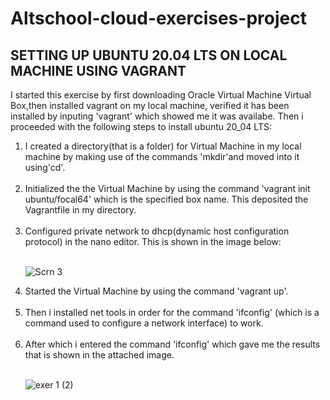 # Altschool-cloud-exercises-project    
## SETTING UP UBUNTU 20.04 LTS ON LOCAL MACHINE USING VAGRANT<br>
I started this exercise by first downloading Oracle Virtual Machine Virtual Box,then installed vagrant on my local machine, verified it has been installed by inputing 'vagrant' which showed me it was availabe. Then i proceeded with the following steps to install ubuntu 20_04 LTS:
<ol>
<li>I created a directory(that is a  folder) for Virtual Machine in my local machine by making use of the commands 'mkdir'and moved into it using'cd'.</li><br>
<li>Initialized the the Virtual Machine by using the command 'vagrant init ubuntu/focal64' which is the specified box name. This deposited the Vagrantfile in my directory.</li><br>
<li>Configured private network to dhcp(dynamic host configuration protocol) in the nano editor. This is shown in the image below:</li><br>

![Scrn 3](https://user-images.githubusercontent.com/105982108/189568752-20f48ba2-49d3-46f2-94b8-46e6748ed4fa.png)

<li>Started the Virtual Machine by using the command 'vagrant up'.</li><br>
<li>Then i installed net tools in order for the command 'ifconfig' (which is a command used to configure a network interface) to work.</li><br>
<li>After which i entered the command 'ifconfig' which gave me the results that is shown in the attached image.</li><br>

![exer 1 (2)](https://user-images.githubusercontent.com/105982108/187850535-d6a0c35f-33ab-46ac-a665-e288f2479422.png)



</ol>




